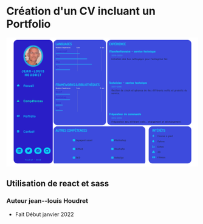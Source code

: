 # Création d'un CV incluant un Portfolio

<img src="./public/media/portfolio.png" alt="portfolio" />

## Utilisation de react et sass

### Auteur jean--louis Houdret

-  Fait Début janvier 2022
